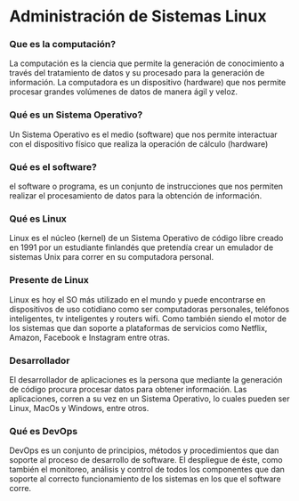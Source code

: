 # Administración de Sistemas Linux

### Que es la computación?
La computación es la ciencia que permite la generación de conocimiento a través del tratamiento de datos y su procesado para la generación de información. La computadora es un dispositivo (hardware) que nos permite procesar grandes volúmenes de datos de manera ágil y veloz.

### Qué es un Sistema Operativo?
Un Sistema Operativo es el medio (software) que nos permite interactuar con el dispositivo físico que realiza la operación de cálculo (hardware)

### Qué es el software?
el software o programa, es un conjunto de instrucciones que nos permiten realizar el procesamiento de datos para la obtención de información.

### Qué es Linux
Linux es el núcleo (kernel) de un Sistema Operativo de código libre creado en 1991 por un estudiante finlandés que pretendía crear un emulador de sistemas Unix para correr en su computadora personal.

### Presente de Linux
Linux es hoy el SO más utilizado en el mundo y puede encontrarse en dispositivos de uso cotidiano como ser computadoras personales, teléfonos inteligentes, tv inteligentes y routers wifi. Como también siendo el motor de los sistemas que dan soporte a plataformas de servicios como Netflix, Amazon, Facebook e Instagram entre otras.

### Desarrollador
El desarrollador de aplicaciones es la persona que mediante la generación de código procura procesar datos para obtener información. Las aplicaciones, corren a su vez en un Sistema Operativo, lo cuales pueden ser Linux, MacOs y Windows, entre otros.

### Qué es DevOps
DevOps es un conjunto de principios, métodos y procedimientos que dan soporte al proceso de desarrollo de software. El despliegue de éste, como también el monitoreo, análisis y control de todos los componentes que dan soporte al correcto funcionamiento de los sistemas en los que el software corre.  
